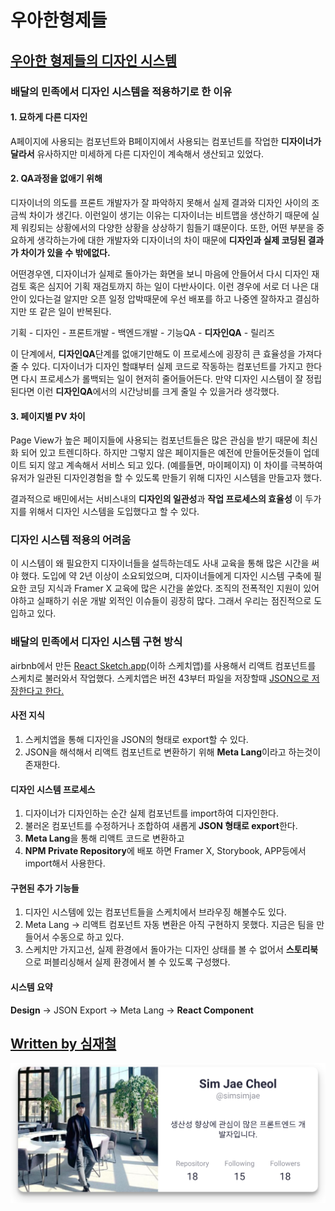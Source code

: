 # 우아한형제들

## [우아한 형제들의 디자인 시스템](https://velog.io/@velopert/%EC%9B%90%ED%8B%B0%EB%93%9C-%EC%9A%94%EC%A6%98-%ED%94%84%EB%A1%A0%ED%8A%B8%EC%97%94%EB%93%9C-%EA%B0%9C%EB%B0%9C-%EC%96%B4%EB%96%BB%EA%B2%8C-%ED%95%98%EC%A7%80-%EC%B0%B8%EA%B4%80-%ED%9B%84%EA%B8%B0#%EC%9A%B0%EC%95%84%ED%95%9C%ED%98%95%EC%A0%9C%EB%93%A4---%EB%94%94%EC%9E%90%EC%9D%B8-%EC%8B%9C%EC%8A%A4%ED%85%9C%EC%9C%BC%EB%A1%9C-%EA%B0%80%EB%8A%94-%EA%B8%B8)

### 배달의 민족에서 디자인 시스템을 적용하기로 한 이유

#### 1. 묘하게 다른 디자인

A페이지에 사용되는 컴포넌트와 B페이지에서 사용되는 컴포넌트를 작업한 **디자이너가 달라서** 유사하지만 미세하게 다른 디자인이 계속해서 생산되고 있었다.

#### 2. QA과정을 없애기 위해

디자이너의 의도를 프론트 개발자가 잘 파악하지 못해서 실제 결과와 디자인 사이의 조금씩 차이가 생긴다. 이런일이 생기는 이유는 디자이너는 비트맵을 생산하기 때문에 실제 워킹되는 상황에서의 다양한 상황을 상상하기 힘들기 떄문이다. 또한, 어떤 부분을 중요하게 생각하는가에 대한 개발자와 디자이너의 차이 때문에 **디자인과 실제 코딩된 결과가 차이가 있을 수 밖에없다.**

어떤경우엔, 디자이너가 실제로 돌아가는 화면을 보니 마음에 안들어서 다시 디자인 재검토 혹은 심지어 기획 재검토까지 하는 일이 다반사이다. 이런 경우에 서로 더 나은 대안이 있다는걸 알지만 오픈 일정 압박때문에 우선 배포를 하고 나중엔 잘하자고 결심하지만 또 같은 일이 반복된다.

기획 - 디자인 - 프론트개발 - 백엔드개발 - 기능QA - **디자인QA** - 릴리즈

이 단계에서, **디자인QA**단계를 없애기만해도 이 프로세스에 굉장히 큰 효율성을 가져다 줄 수 있다. 디자이너가 디자인 할떄부터 실제 코드로 작동하는 컴포넌트를 가지고 한다면 다시 프로세스가 롤백되는 일이 현저히 줄어들어든다. 만약 디자인 시스템이 잘 정립된다면 이런 **디자인QA**에서의 시간낭비를 크게 줄일 수 있을거라 생각했다.

#### 3. 페이지별 PV 차이

Page View가 높은 페이지들에 사용되는 컴포넌트들은 많은 관심을 받기 때문에 최신화 되어 있고 트렌디하다. 하지만 그렇지 않은 페이지들은 예전에 만들어둔것들이 업데이트 되지 않고 계속해서 서비스 되고 있다. \(예를들면, 마이페이지\) 이 차이를 극복하여 유저가 일관된 디자인경험을 할 수 있도록 만들기 위해 디자인 시스템을 만들고자 했다.

결과적으로 배민에서는 서비스내의 **디자인의 일관성**과 **작업 프로세스의 효율성** 이 두가지를 위해서 디자인 시스템을 도입했다고 할 수 있다.

### 디자인 시스템 적용의 어려움

이 시스템이 왜 필요한지 디자이너들을 설득하는데도 사내 교육을 통해 많은 시간을 써야 했다. 도입에 약 2년 이상이 소요되었으며, 디자이너들에게 디자인 시스템 구축에 필요한 코딩 지식과 Framer X 교육에 많은 시간을 쏟았다. 조직의 전폭적인 지원이 있어야하고 실패하기 쉬운 개발 외적인 이슈들이 굉장히 많다. 그래서 우리는 점진적으로 도입하고 있다.

### 배달의 민족에서 디자인 시스템 구현 방식

airbnb에서 만든 [React Sketch.app](https://github.com/design-system-group/reference/tree/126355de0a56dddf5bd5d1bc73af0fb872f2df14/markdown/cases/react-sketch-app.md)\(이하 스케치앱\)를 사용해서 리액트 컴포넌트를 스케치로 불러와서 작업했다. 스케치앱은 버전 43부터 파일을 저장할때 [JSON으로 저장한다고 한다.](https://developer.sketch.com/file-format/)

#### 사전 지식

1. 스케치앱을 통해 디자인을 JSON의 형태로 export할 수 있다.
2. JSON을 해석해서 리액트 컴포넌트로 변환하기 위해 **Meta Lang**이라고 하는것이 존재한다.

#### 디자인 시스템 프로세스

1. 디자이너가 디자인하는 순간 실제 컴포넌트를 import하여 디자인한다.
2. 불러온 컴포넌트를 수정하거나 조합하여 새롭게 **JSON 형태로 export**한다.
3. **Meta Lang**을 통해 리액트 코드로 변환하고
4. **NPM Private Repository**에 배포 하면 Framer X, Storybook, APP등에서 import해서 사용한다.

#### 구현된 추가 기능들

1. 디자인 시스템에 있는 컴포넌트들을 스케치에서 브라우징 해볼수도 있다.
2. Meta Lang → 리액트 컴포넌트 자동 변환은 아직 구현하지 못했다. 지금은 팀을 만들어서 수동으로 하고 있다.
3. 스케치만 가지고선, 실제 환경에서 돌아가는 디자인 상태를 볼 수 없어서 **스토리북**으로 퍼블리싱해서 실제 환경에서 볼 수 있도록 구성했다.

#### 시스템 요약

**Design** → JSON Export → Meta Lang → **React Component**

## [Written by 심재철](https://github.com/simsimjae)

![](../.gitbook/assets/simsimjae.png)


